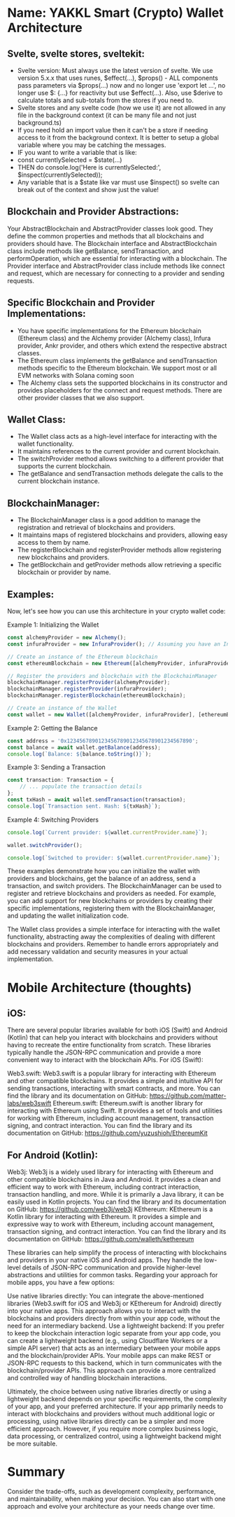 # Name: YAKKL Smart (Crypto) Wallet Architecture

## Svelte, svelte stores, sveltekit:

- Svelte version: Must always use the latest version of svelte. We use version 5.x.x that uses runes, $effect(...), $props() - ALL components pass parameters via $props(...) now and no longer use 'export let ...', no longer use $: {...} for reactivity but use $effect(...). Also, use $derive to calculate totals and sub-totals from the stores if you need to.
- Svelte stores and any svelte code (how we use it) are not allowed in any file in the background context (it can be many file and not just background.ts)
- If you need hold an import value then it can't be a store if needing access to it from the background context. It is better to setup a global variable where you may be catching the messages.
- IF you want to write a variable that is like:
-  const currentlySelected = $state(...)
- THEN do console.log('Here is currentlySelected:', $inspect(currentlySelected));
- Any variable that is a $state like var must use $inspect(<state variable>) so svelte can break out of the context and show just the value!

## Blockchain and Provider Abstractions:

Your AbstractBlockchain and AbstractProvider classes look good. They define the common properties and methods that all blockchains and providers should have.
The Blockchain interface and AbstractBlockchain class include methods like getBalance, sendTransaction, and performOperation, which are essential for interacting with a blockchain.
The Provider interface and AbstractProvider class include methods like connect and request, which are necessary for connecting to a provider and sending requests.

## Specific Blockchain and Provider Implementations:

- You have specific implementations for the Ethereum blockchain (Ethereum class) and the Alchemy provider (Alchemy class), Infura provider, Ankr provider, and others which extend the respective abstract classes.
- The Ethereum class implements the getBalance and sendTransaction methods specific to the Ethereum blockchain. We support most or all EVM networks with Solana coming soon
- The Alchemy class sets the supported blockchains in its constructor and provides placeholders for the connect and request methods. There are other provider classes that we also support.

## Wallet Class:

- The Wallet class acts as a high-level interface for interacting with the wallet functionality.
- It maintains references to the current provider and current blockchain.
- The switchProvider method allows switching to a different provider that supports the current blockchain.
- The getBalance and sendTransaction methods delegate the calls to the current blockchain instance.

## BlockchainManager:

- The BlockchainManager class is a good addition to manage the registration and retrieval of blockchains and providers.
- It maintains maps of registered blockchains and providers, allowing easy access to them by name.
- The registerBlockchain and registerProvider methods allow registering new blockchains and providers.
- The getBlockchain and getProvider methods allow retrieving a specific blockchain or provider by name.

## Examples:
Now, let's see how you can use this architecture in your crypto wallet code:

Example 1: Initializing the Wallet

```typescript
const alchemyProvider = new Alchemy();
const infuraProvider = new InfuraProvider(); // Assuming you have an InfuraProvider class

// Create an instance of the Ethereum blockchain
const ethereumBlockchain = new Ethereum([alchemyProvider, infuraProvider]);

// Register the providers and blockchain with the BlockchainManager
blockchainManager.registerProvider(alchemyProvider);
blockchainManager.registerProvider(infuraProvider);
blockchainManager.registerBlockchain(ethereumBlockchain);

// Create an instance of the Wallet
const wallet = new Wallet([alchemyProvider, infuraProvider], [ethereumBlockchain]);
```

Example 2: Getting the Balance

```typescript
const address = '0x1234567890123456789012345678901234567890';
const balance = await wallet.getBalance(address);
console.log(`Balance: ${balance.toString()}`);
```

Example 3: Sending a Transaction

```typescript
const transaction: Transaction = {
	// ... populate the transaction details
};
const txHash = await wallet.sendTransaction(transaction);
console.log(`Transaction sent. Hash: ${txHash}`);
```

Example 4: Switching Providers

```typescript
console.log(`Current provider: ${wallet.currentProvider.name}`);

wallet.switchProvider();

console.log(`Switched to provider: ${wallet.currentProvider.name}`);
```

These examples demonstrate how you can initialize the wallet with providers and blockchains, get the balance of an address, send a transaction, and switch providers.
The BlockchainManager can be used to register and retrieve blockchains and providers as needed. For example, you can add support for new blockchains or providers by creating their specific implementations, registering them with the BlockchainManager, and updating the wallet initialization code.

The Wallet class provides a simple interface for interacting with the wallet functionality, abstracting away the complexities of dealing with different blockchains and providers.
Remember to handle errors appropriately and add necessary validation and security measures in your actual implementation.

# Mobile Architecture (thoughts)

## iOS:

There are several popular libraries available for both iOS (Swift) and Android (Kotlin) that can help you interact with blockchains and providers without having to recreate the entire functionality from scratch. These libraries typically handle the JSON-RPC communication and provide a more convenient way to interact with the blockchain APIs.
For iOS (Swift):

Web3.swift: Web3.swift is a popular library for interacting with Ethereum and other compatible blockchains. It provides a simple and intuitive API for sending transactions, interacting with smart contracts, and more. You can find the library and its documentation on GitHub: https://github.com/matter-labs/web3swift
Ethereum.swift: Ethereum.swift is another library for interacting with Ethereum using Swift. It provides a set of tools and utilities for working with Ethereum, including account management, transaction signing, and contract interaction. You can find the library and its documentation on GitHub: https://github.com/yuzushioh/EthereumKit

## For Android (Kotlin):

Web3j: Web3j is a widely used library for interacting with Ethereum and other compatible blockchains in Java and Android. It provides a clean and efficient way to work with Ethereum, including contract interaction, transaction handling, and more. While it is primarily a Java library, it can be easily used in Kotlin projects. You can find the library and its documentation on GitHub: https://github.com/web3j/web3j
KEthereum: KEthereum is a Kotlin library for interacting with Ethereum. It provides a simple and expressive way to work with Ethereum, including account management, transaction signing, and contract interaction. You can find the library and its documentation on GitHub: https://github.com/walleth/kethereum

These libraries can help simplify the process of interacting with blockchains and providers in your native iOS and Android apps. They handle the low-level details of JSON-RPC communication and provide higher-level abstractions and utilities for common tasks.
Regarding your approach for mobile apps, you have a few options:

Use native libraries directly: You can integrate the above-mentioned libraries (Web3.swift for iOS and Web3j or KEthereum for Android) directly into your native apps. This approach allows you to interact with the blockchains and providers directly from within your app code, without the need for an intermediary backend.
Use a lightweight backend: If you prefer to keep the blockchain interaction logic separate from your app code, you can create a lightweight backend (e.g., using Cloudflare Workers or a simple API server) that acts as an intermediary between your mobile apps and the blockchain/provider APIs. Your mobile apps can make REST or JSON-RPC requests to this backend, which in turn communicates with the blockchain/provider APIs. This approach can provide a more centralized and controlled way of handling blockchain interactions.

Ultimately, the choice between using native libraries directly or using a lightweight backend depends on your specific requirements, the complexity of your app, and your preferred architecture.
If your app primarily needs to interact with blockchains and providers without much additional logic or processing, using native libraries directly can be a simpler and more efficient approach. However, if you require more complex business logic, data processing, or centralized control, using a lightweight backend might be more suitable.

# Summary

Consider the trade-offs, such as development complexity, performance, and maintainability, when making your decision. You can also start with one approach and evolve your architecture as your needs change over time.
